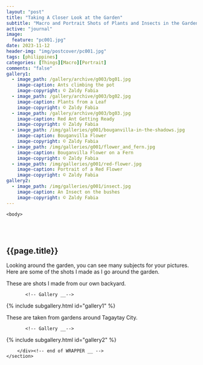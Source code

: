 ```yaml
---
layout: "post"
title: "Taking A Closer Look at the Garden"
subtitle: "Macro and Portrait Shots of Plants and Insects in the Garden"
active: "journal"
image:
  feature: "pc001.jpg"
date: 2023-11-12
header-img: "img/postcover/pc001.jpg"
tags: [philippines]
categories: [Things][Macro][Portrait]
comments: "false"
gallery1: 
  - image_path: /gallery/archive/g003/bg01.jpg
    image-caption: Ants climbing the pot
    image-copyright: © Zaldy Fabia
  - image_path: /gallery/archive/g003/bg02.jpg
    image-caption: Plants from a Leaf
    image-copyright: © Zaldy Fabia
  - image_path: /gallery/archive/g003/bg03.jpg
    image-caption: Red Ant Getting Ready
    image-copyright: © Zaldy Fabia
  - image_path: /img/galleries/g001/bouganvilla-in-the-shadows.jpg
    image-caption: Bouganvilla Flower
    image-copyright: © Zaldy Fabia
  - image_path: /img/galleries/g001/flower_and_fern.jpg
    image-caption: Bouganvilla Flower on a Fern
    image-copyright: © Zaldy Fabia
  - image_path: /img/galleries/g001/red-flower.jpg
    image-caption: Portrait of a Red Flower
    image-copyright: © Zaldy Fabia
gallery2: 
  - image_path: /img/galleries/g001/insect.jpg
    image-caption: An Insect on the bushes
    image-copyright: © Zaldy Fabia
---
```



<html class="no-js" lang="en">
<head>
	<meta content="charset=utf-8">
</head>

    <body>

<section id="content" role="main">
		<div class="wrapper">
	<br><br>
			<h2>{{page.title}}</h2>




<p> Looking around the garden, you can see many subjects for your pictures.  Here are some of the shots I made as I go around the garden. </p>

<p> These are shots I made from our own backyard. </p>


           <!-- Gallery __-->
			
{% include subgallery.html id="gallery1" %}

<!-- end of GALLERY __ -->

<p> These are taken from gardens around Tagaytay City.</p>

           <!-- Gallery __-->
			
{% include subgallery.html id="gallery2" %}

<!-- end of GALLERY __ -->

		</div><!-- end of WRAPPER __ -->
	</section>
